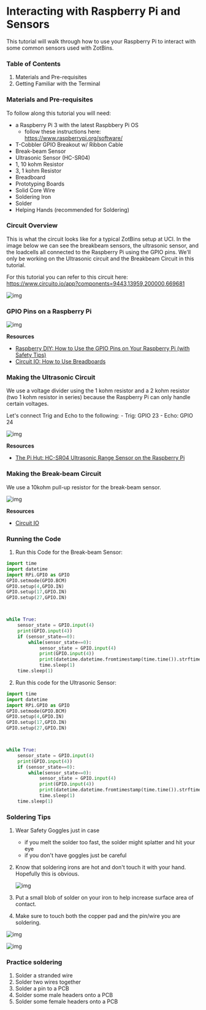 # Interacting with Raspberry Pi and Sensors

This tutorial will walk through how to use your Raspberry Pi to interact with some common sensors used with ZotBins.

### Table of Contents
1. Materials and Pre-requisites
1. Getting Familiar with the Terminal

### Materials and Pre-requisites
To follow along this tutorial you will need:
- a Raspberry Pi 3 with the latest Raspbbery Pi OS
    - follow these instructions here: https://www.raspberrypi.org/software/
- T-Cobbler GPIO Breakout w/ Ribbon Cable
- Break-beam Sensor
- Ultrasonic Sensor (HC-SR04)
- 1, 10 kohm Resistor
- 3, 1 kohm Resistor  
- Breadboard
- Prototyping Boards
- Solid Core Wire
- Soldering Iron
- Solder
- Helping Hands (recommended for Soldering)

### Circuit Overview

This is what the circuit looks like for a typical ZotBins setup at UCI. In the image below we can see the breakbeam sensors, the ultrasonic sensor, and the loadcells all connected to the Raspberry Pi using the GPIO pins. We'll only be working on the Ultrasonic circuit and the Breakbeam Circuit in this tutorial.

For this tutorial you can refer to this circuit here: https://www.circuito.io/app?components=9443,13959,200000,669681

![img](https://raw.githubusercontent.com/zotbins/Hardware_Hub/main/raspi_and_sensors_tutorial/imgs/full_circuit.png)

### GPIO Pins on a Raspberry Pi

![img](https://raw.githubusercontent.com/zotbins/Hardware_Hub/main/raspi_and_sensors_tutorial/imgs/gpio_key.jpg)

**Resources**
- [Raspberry DIY: How to Use the GPIO Pins on Your Raspberry Pi (with Safety Tips)](https://raspberrydiy.com/gpio-pins-tutorial-raspberry-pi/)
- [Circuit IO: How to Use Breadboards](https://www.circuito.io/blog/breadboards/)

### Making the Ultrasonic Circuit
We use a voltage divider using the 1 kohm resistor and a 2 kohm resistor (two 1 kohm resistor in series) because the Raspberry Pi can only handle certain voltages.

Let's connect Trig and Echo to the following:
    - Trig: GPIO 23
    - Echo: GPIO 24

![img](https://raw.githubusercontent.com/zotbins/Hardware_Hub/main/raspi_and_sensors_tutorial/imgs/ultrasonic_circuit.png)

**Resources**
- [The Pi Hut: HC-SR04 Ultrasonic Range Sensor on the Raspberry Pi](https://thepihut.com/blogs/raspberry-pi-tutorials/hc-sr04-ultrasonic-range-sensor-on-the-raspberry-pi)

### Making the Break-beam Circuit

We use a 10kohm pull-up resistor for the break-beam sensor.

![img](https://raw.githubusercontent.com/zotbins/Hardware_Hub/main/raspi_and_sensors_tutorial/imgs/breakbeam_circuit.png)

**Resources**
- [Circuit IO](https://www.circuito.io/app?components=9443,200000,669681)

### Running the Code
1. Run this Code for the Break-beam Sensor:

```python
import time
import datetime
import RPi.GPIO as GPIO
GPIO.setmode(GPIO.BCM)
GPIO.setup(4,GPIO.IN)
GPIO.setup(17,GPIO.IN)
GPIO.setup(27,GPIO.IN)



while True:
    sensor_state = GPIO.input(4)
    print(GPIO.input(4))
    if (sensor_state==0):
        while(sensor_state==0):
            sensor_state = GPIO.input(4)
            print(GPIO.input(4))
            print(datetime.datetime.fromtimestamp(time.time()).strftime('%Y-%m-%d %H:%M:%S'))
            time.sleep(1)
    time.sleep(1)
```

2. Run this code for the Ultrasonic Sensor:

```python
import time
import datetime
import RPi.GPIO as GPIO
GPIO.setmode(GPIO.BCM)
GPIO.setup(4,GPIO.IN)
GPIO.setup(17,GPIO.IN)
GPIO.setup(27,GPIO.IN)



while True:
    sensor_state = GPIO.input(4)
    print(GPIO.input(4))
    if (sensor_state==0):
        while(sensor_state==0):
            sensor_state = GPIO.input(4)
            print(GPIO.input(4))
            print(datetime.datetime.fromtimestamp(time.time()).strftime('%Y-%m-%d %H:%M:%S'))
            time.sleep(1)
    time.sleep(1)
```

### Soldering Tips
1. Wear Safety Goggles just in case
    - if you melt the solder too fast, the solder might splatter and hit your eye
    - if you don't have goggles just be careful
2. Know that soldering irons are hot and don't touch it with your hand. Hopefully this is obvious.

    ![img](https://raw.githubusercontent.com/zotbins/Hardware_Hub/main/raspi_and_sensors_tutorial/imgs/soldering_meme.jpg)

3. Put a small blob of solder on your iron to help increase surface area of contact.
4. Make sure to touch both the copper pad and the pin/wire you are soldering.

![img](https://raw.githubusercontent.com/zotbins/Hardware_Hub/main/raspi_and_sensors_tutorial/imgs/soldering_tips.png)

![img](https://raw.githubusercontent.com/zotbins/Hardware_Hub/main/raspi_and_sensors_tutorial/imgs/good-bad-soldering.jpg)

### Practice soldering
1. Solder a stranded wire
2. Solder two wires together
3. Solder a pin to a PCB
4. Solder some male headers onto a PCB
5. Solder some female headers onto a PCB  
